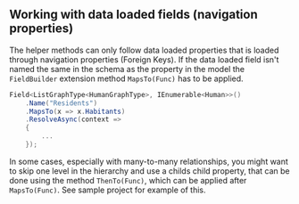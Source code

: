 ## Working with data loaded fields (navigation properties)

The helper methods can only follow data loaded properties that is loaded through navigation properties (Foreign Keys). If the data loaded field isn't named the same in the schema as the property in the model the `FieldBuilder` extension method `MapsTo(Func)` has to be applied.

```c#
Field<ListGraphType<HumanGraphType>, IEnumerable<Human>>()
    .Name("Residents")
    .MapsTo(x => x.Habitants)
    .ResolveAsync(context =>
    {
        ...
    });
```

In some cases, especially with many-to-many relationships, you might want to skip one level in the hierarchy and use a childs child property, that can be done using the method `ThenTo(Func)`, which can be applied after `MapsTo(Func)`. See sample project for example of this.